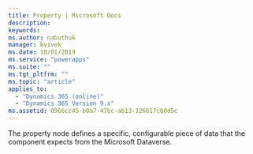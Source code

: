 ```yaml
---
title: Property | Microsoft Docs
description: 
keywords:
ms.author: nabuthuk
manager: kvivek
ms.date: 10/01/2019
ms.service: "powerapps"
ms.suite: ""
ms.tgt_pltfrm: ""
ms.topic: "article"
applies_to: 
  - "Dynamics 365 (online)"
  - "Dynamics 365 Version 9.x"
ms.assetid: 0966cc45-b8a7-47bc-ab13-126b17c60d5c
---
```


The property node defines a specific, configurable piece of data that the component expects from the Microsoft Dataverse.
